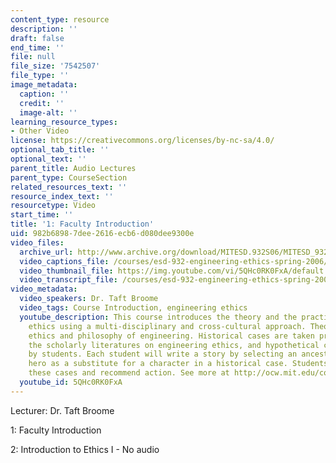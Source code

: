 ```yaml
---
content_type: resource
description: ''
draft: false
end_time: ''
file: null
file_size: '7542507'
file_type: ''
image_metadata:
  caption: ''
  credit: ''
  image-alt: ''
learning_resource_types:
- Other Video
license: https://creativecommons.org/licenses/by-nc-sa/4.0/
optional_tab_title: ''
optional_text: ''
parent_title: Audio Lectures
parent_type: CourseSection
related_resources_text: ''
resource_index_text: ''
resourcetype: Video
start_time: ''
title: '1: Faculty Introduction'
uid: 982b6898-7dee-2616-ecb6-d080dee9300e
video_files:
  archive_url: http://www.archive.org/download/MITESD.932S06/MITESD_932S06intro_300k.mp4
  video_captions_file: /courses/esd-932-engineering-ethics-spring-2006/course_introduction_mit_esd932_engineering_ethics_spring_2006.vtt
  video_thumbnail_file: https://img.youtube.com/vi/5QHc0RK0FxA/default.jpg
  video_transcript_file: /courses/esd-932-engineering-ethics-spring-2006/course_introduction_mit_esd932_engineering_ethics_spring_2006.pdf
video_metadata:
  video_speakers: Dr. Taft Broome
  video_tags: Course Introduction, engineering ethics
  youtube_description: This course introduces the theory and the practice of engineering
    ethics using a multi-disciplinary and cross-cultural approach. Theory includes
    ethics and philosophy of engineering. Historical cases are taken primarily from
    the scholarly literatures on engineering ethics, and hypothetical cases are written
    by students. Each student will write a story by selecting an ancestor or mythic
    hero as a substitute for a character in a historical case. Students will compare
    these cases and recommend action. See more at http://ocw.mit.edu/courses/engineering-systems-division/esd-932-engineering-ethics-spring-2006/
  youtube_id: 5QHc0RK0FxA
---
```

Lecturer: Dr. Taft Broome

1: Faculty Introduction

2: Introduction to Ethics I - No audio